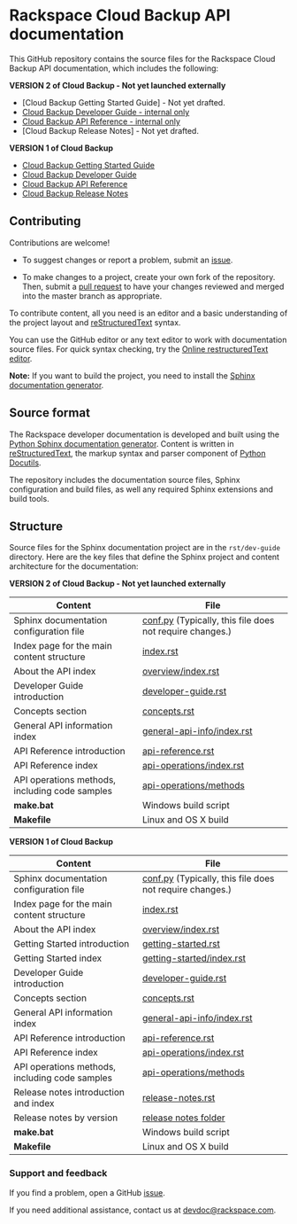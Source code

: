 # Rackspace Cloud Backup API documentation

This GitHub repository contains the source files for the Rackspace Cloud Backup API documentation, which includes the following:

**VERSION 2 of Cloud Backup - Not yet launched externally**

* [Cloud Backup Getting Started Guide] - Not yet drafted.
* [Cloud Backup Developer Guide - internal only](http://docs-internal.rackspace.com/rcbu/api/v1.0/rcbu-devguide-v2/content/overview.html)
* [Cloud Backup API Reference - internal only](http://docs-internal.rackspace.com/rcbu/api/v1.0/rcbu-devguide-v2/content/operations.html)
* [Cloud Backup Release Notes] - Not yet drafted.

**VERSION 1 of Cloud Backup**

* [Cloud Backup Getting Started Guide](https://developer.rackspace.com/docs/cloud-backup/v1/developer-guide/#document-getting-started)
* [Cloud Backup Developer Guide](https://developer.rackspace.com/docs/cloud-backup/v1/developer-guide/#document-developer-guide)
* [Cloud Backup API Reference](https://developer.rackspace.com/docs/cloud-backup/v1/developer-guide/#document-api-reference)
* [Cloud Backup Release Notes](https://developer.rackspace.com/docs/cloud-backup/v1/developer-guide/#document-release-notes)

## Contributing

Contributions are welcome! 

* To suggest changes or report a problem, submit an [issue](https://github.com/rackerlabs/docs-cloud-backup/issues). 

* To make changes to a project, create your own fork of the repository. Then, submit a [pull 
request](https://github.com/rackerlabs/docs-cloud-backup/pulls) to have your changes reviewed 
and merged into the master branch as appropriate.

To contribute content, all you need is an editor and a 
basic understanding of the project layout and [reStructuredText](http://sphinx-doc.org/rest.html) syntax.

You can use the GitHub editor or any text editor to work with documentation source files. For quick syntax checking, try the 
[Online restructuredText editor](http://rst.ninjs.org/). 

**Note:** If you want to build the project, you need to install the [Sphinx documentation generator](http://www.sphinx-doc.org/en/stable/install.html). 

## Source format

The Rackspace developer documentation is developed and built using the [Python Sphinx documentation generator](http://sphinx-doc.org/). Content is 
written in [reStructuredText](http://sphinx-doc.org/rest.html), the markup syntax and parser component of 
[Python Docutils](http://docutils.sourceforge.net/index.html).

The repository includes the documentation source files, 
Sphinx configuration and build files, as well any required Sphinx 
extensions and build tools. 

## Structure

Source files for the Sphinx documentation project are in the ``rst/dev-guide`` directory. Here are the key files that define 
the Sphinx project and content architecture for the documentation: 

**VERSION 2 of Cloud Backup - Not yet launched externally**

Content | File
--- | ---
|Sphinx documentation configuration file| [conf.py](https://github.com/rackerlabs/docs-cloud-backup/blob/master/rst/dev-guide/cloud-backup-v2/conf.py) (Typically, this file does not require changes.)
|Index page for the main content structure| [index.rst](https://github.com/rackerlabs/docs-cloud-backup/blob/master/rst/dev-guide/cloud-backup-v2/index.rst)
|About the API index| [overview/index.rst](https://github.com/rackerlabs/docs-cloud-backup/blob/master/rst/dev-guide/cloud-backup-v2/overview/index.rst)
|Developer Guide introduction|[developer-guide.rst](https://github.com/rackerlabs/docs-cloud-backup/blob/master/rst/dev-guide/cloud-backup-v2/developer-guide.rst)
|Concepts section| [concepts.rst](https://github.com/rackerlabs/docs-cloud-backup/blob/master/rst/dev-guide/cloud-backup-v2/concepts.rst)
|General API information index|[general-api-info/index.rst](https://github.com/rackerlabs/docs-cloud-backup/blob/master/rst/dev-guide/cloud-backup-v2/general-api-info/index.rst)
|API Reference introduction|[api-reference.rst](https://github.com/rackerlabs/docs-cloud-backup/blob/master/rst/dev-guide/cloud-backup-v2/api-reference.rst)
|API Reference index|[api-operations/index.rst](https://github.com/rackerlabs/docs-cloud-backup/blob/master/rst/dev-guide/cloud-backup-v2/api-operations/index.rst)
|API operations methods, including code samples|[api-operations/methods](https://github.com/rackerlabs/docs-cloud-backup/tree/master/rst/dev-guide/cloud-backup-v2/api-operations/methods) 
|**make.bat**|Windows build script
|**Makefile**| Linux and OS X build


**VERSION 1 of Cloud Backup**

Content | File
--- | ---
|Sphinx documentation configuration file| [conf.py](https://github.com/rackerlabs/docs-cloud-backup/blob/master/rst/dev-guide/cloud-backup-v1/conf.py) (Typically, this file does not require changes.)
|Index page for the main content structure| [index.rst](https://github.com/rackerlabs/docs-cloud-backup/blob/master/rst/dev-guide/cloud-backup-v1/index.rst)
|About the API index| [overview/index.rst](https://github.com/rackerlabs/docs-cloud-backup/blob/master/rst/dev-guide/cloud-backup-v1/overview/index.rst)
|Getting Started introduction| [getting-started.rst](https://github.com/rackerlabs/docs-cloud-backup/blob/master/rst/dev-guide/cloud-backup-v1/getting-started.rst)
|Getting Started index|[getting-started/index.rst](https://github.com/rackerlabs/docs-cloud-backup/blob/master/rst/dev-guide/cloud-backup-v1/getting-started/index.rst)
|Developer Guide introduction|[developer-guide.rst](https://github.com/rackerlabs/docs-cloud-backup/blob/master/rst/dev-guide/cloud-backup-v1/developer-guide.rst)
|Concepts section| [concepts.rst](https://github.com/rackerlabs/docs-cloud-backup/blob/master/rst/dev-guide/cloud-backup-v1/concepts.rst)
|General API information index|[general-api-info/index.rst](https://github.com/rackerlabs/docs-cloud-backup/blob/master/rst/dev-guide/cloud-backup-v1/general-api-info/index.rst)
|API Reference introduction|[api-reference.rst](https://github.com/rackerlabs/docs-cloud-backup/blob/master/rst/dev-guide/cloud-backup-v1/api-reference.rst)
|API Reference index|[api-operations/index.rst](https://github.com/rackerlabs/docs-cloud-backup/blob/master/rst/dev-guide/cloud-backup-v1/api-operations/index.rst)
|API operations methods, including code samples|[api-operations/methods](https://github.com/rackerlabs/docs-cloud-backup/tree/master/rst/dev-guide/cloud-backup-v1/api-operations/methods) 
|Release notes introduction and index|[release-notes.rst](https://github.com/rackerlabs/docs-cloud-backup/tree/master/rst/dev-guide/cloud-backup-v1/release-notes)
|Release notes by version|[release notes folder](https://github.com/rackerlabs/docs-cloud-backup/tree/master/rst/dev-guide/cloud-backup-v1/release-notes)
|**make.bat**|Windows build script
|**Makefile**| Linux and OS X build

### Support and feedback

If you find a problem, open a GitHub [issue](https://github.com/rackerlabs/docs-cloud-backup/issues).

If you need additional assistance, contact us at 
[devdoc@rackspace.com](mailto:devdoc@rackspace.com).



